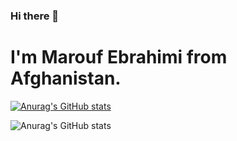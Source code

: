 ### Hi there 👋

# I'm Marouf Ebrahimi from Afghanistan.

[![Anurag's GitHub stats](https://github-readme-stats.vercel.app/api?username=maroufebrahimi)](https://github.com/anuraghazra/github-readme-stats)

![Anurag's GitHub stats](https://github-readme-stats.vercel.app/api?username=maroufebrahimi&hide=contribs,prs)
